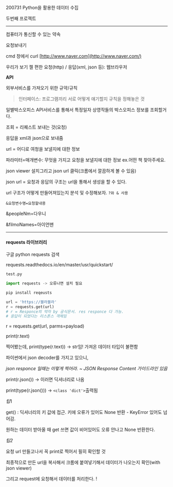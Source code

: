 200731 Python을 활용한 데이터 수집

두번째 프로젝트

---------



컴퓨터가 통신할 수 있는 약속 



요청보내기 

cmd 창에서 curl [http://www.naver.com](http://www.naver.com/)

우리가 보기 젤 편한 요청(http) / 응답(xml, json 등): 웹브라우저



**API**

외부서비스를 가져오기 위한 규약/규칙

> 인터페이스: 프로그램끼리 서로 어떻게 얘기할지 규칙을 정해놓은 것



일별박스오피스 API서비스를 통해서 특정일자 상영작들의 박스오피스 정보를 조회할거다.

조회 = 리퀘스트 보내는 것(요청)

응답을 xml과 json으로 보내줌

url = 어디로 여청을 보낼지에 대한 정보 

파라미터=매개변수: 무엇을 가지고 요청을 보낼지에 대한 정보  ex.어떤 책 찾아주세요.



json viewer 설치그리고 json url 클릭(크롬에서 깔끔하게 볼 수 있음)

json url = 요청과 응답의 구조는 url을 통해서 생성을 할 수 있다. 

url 구조가 어떻게 만들어져있는지 분석 및 수정해보자. `?와 & 사용`

`&요청변수명=요청할내용`

&peopleNm=다우니

&filmoNames=아이언맨



----------



#### requests 라이브러리

구글 python requests 검색

requests.readthedocs.io/en/master/usr/quickstart/

```python
test.py

import requests -> 오류나면 설치 필요

pip install reqeusts

url = 'https://블라블라'
r = requests.get(url)  
# r = Responce의 약자 by 공식문서. res responce 다 가능.
# 응답이 되었다는 리스폰스 객체임
```



r =  requests.get(url, parms=payload)

print(r.text)

찍어봤는데, print(type(r.text)) -> str임! 가져온 데이터 타입이 불편함



파이썬에서 json decoder를 가지고 있으니, 

_json responce 일때는 이렇게 찍어라. ~ JSON Response Content 가이드라인 있음_

print(r.json()) -> 이러면 딕셔너리로 나옴

print(type(r.json())) -> `<class 'dict'>`출력됨



*팁*1

get() : 딕셔너리의 키 값에 접근. 키에 오류가 있어도 None 반환 - KeyError 있어도 넘어감.

원하는 데이터 받아올 때 get 쓰면 값이 비어있어도 오류 안나고 None 반환한다.



*팁2*

요청 url 만들고나서 꼭 print로 찍어서 필히 확인할 것

최종적으로 만든 url을 복사해서 크롬에 붙여넣기해서 데이터가 나오는지 확인(with json viewer)

그리고 request에 요청해서 데이터를 처리한다. !